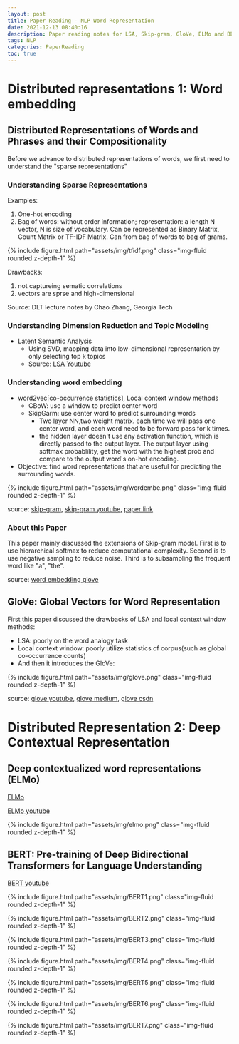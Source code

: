 ```yaml
---
layout: post
title: Paper Reading - NLP Word Representation
date: 2021-12-13 08:40:16
description: Paper reading notes for LSA, Skip-gram, GloVe, ELMo and BERT.
tags: NLP
categories: PaperReading
toc: true
---
```


# Distributed representations 1: Word embedding

## Distributed Representations of Words and Phrases and their Compositionality

Before we advance to distributed representations of words, we first need to understand the "sparse representations"

### Understanding Sparse Representations

Examples:

1. One-hot encoding
2. Bag of words: without order information; representation: a length N vector, N is size of vocabulary. Can be represented as Binary Matrix, Count Matrix or TF-IDF Matrix. Can from bag of words to bag of grams.

{% include figure.html path="assets/img/tfidf.png" class="img-fluid rounded z-depth-1" %}

Drawbacks:

1. not captureing sematic correlations
2. vectors are sprse and high-dimensional

Source: DLT lecture notes by Chao Zhang, Georgia Tech

### Understanding Dimension Reduction and Topic Modeling

- Latent Semantic Analysis
  - Using SVD, mapping data into low-dimensional representation by only selecting top k topics
  - Source: [LSA Youtube](https://www.youtube.com/playlist?list=PLroeQp1c-t3qwyrsq66tBxfR6iX6kSslt)

### Understanding word embedding

- word2vec[co-occurrence statistics], Local context window methods
  - CBoW: use a window to predict center word
  - SkipGarm: use center word to predict surrounding words
    - Two layer NN,two weight matrix. each time we will pass one center word, and each word need to be forward pass for k times.
    - the hidden layer doesn't use any activation function, which is directly passed to the output layer. The output layer using softmax probablility, get the word with the highest prob and compare to the output word's on-hot encoding.
- Objective: find word representations that are useful for predicting the surrounding words.

{% include figure.html path="assets/img/wordembe.png" class="img-fluid rounded z-depth-1" %}

source: [skip-gram](https://towardsdatascience.com/skip-gram-nlp-context-words-prediction-algorithm-5bbf34f84e0c), [skip-gram youtube](https://www.youtube.com/watch?v=pOqz6KuvLV8), [paper link](https://arxiv.org/pdf/1301.3781.pdf)

### About this Paper

This paper mainly discussed the extensions of Skip-gram model. First is to use hierarchical softmax to reduce computational complexity. Second is to use negative sampling to reduce noise. Third is to subsampling the frequent word like "a", "the".

source: [word embedding glove](https://jonathan-hui.medium.com/nlp-word-embedding-glove-5e7f523999f6)

## GloVe: Global Vectors for Word Representation

First this paper discussed the drawbacks of LSA and local context window methods:

- LSA: poorly on the word analogy task
- Local context window: poorly utilize statistics of corpus(such as global co-occurrence counts)
- And then it introduces the GloVe:

{% include figure.html path="assets/img/glove.png" class="img-fluid rounded z-depth-1" %}

source: [glove youtube](https://www.youtube.com/watch?v=QoUYlxl1RGI), [glove medium](https://jonathan-hui.medium.com/nlp-word-embedding-glove-5e7f523999f6), [glove csdn](https://blog.csdn.net/coderTC/article/details/73864097)

# Distributed Representation 2: Deep Contextual Representation

## Deep contextualized word representations (ELMo)

[ELMo](https://www.analyticsvidhya.com/blog/2019/03/learn-to-use-elmo-to-extract-features-from-text/)

[ELMo youtube](https://www.youtube.com/watch?v=YZerhaFMPTw&t=366s)

{% include figure.html path="assets/img/elmo.png" class="img-fluid rounded z-depth-1" %}

## BERT: Pre-training of Deep Bidirectional Transformers for Language Understanding

[BERT youtube](https://www.youtube.com/watch?v=xI0HHN5XKDo)

{% include figure.html path="assets/img/BERT1.png" class="img-fluid rounded z-depth-1" %}

{% include figure.html path="assets/img/BERT2.png" class="img-fluid rounded z-depth-1" %}

{% include figure.html path="assets/img/BERT3.png" class="img-fluid rounded z-depth-1" %}

{% include figure.html path="assets/img/BERT4.png" class="img-fluid rounded z-depth-1" %}

{% include figure.html path="assets/img/BERT5.png" class="img-fluid rounded z-depth-1" %}

{% include figure.html path="assets/img/BERT6.png" class="img-fluid rounded z-depth-1" %}

{% include figure.html path="assets/img/BERT7.png" class="img-fluid rounded z-depth-1" %}
